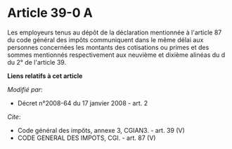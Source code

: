 # Article 39-0 A

Les employeurs tenus au dépôt de la déclaration mentionnée à l'article 87 du code général des impôts communiquent dans le
même délai aux personnes concernées les montants des cotisations ou primes et des sommes mentionnés respectivement aux
neuvième et dixième alinéas du d du 2° de l'article 39.

**Liens relatifs à cet article**

_Modifié par_:

  - Décret n°2008-64 du 17 janvier 2008 - art. 2

_Cite_:

  - Code général des impôts, annexe 3, CGIAN3. - art. 39 (V)
  - CODE GENERAL DES IMPOTS, CGI. - art. 87 (V)
